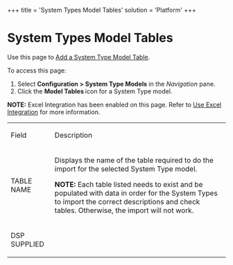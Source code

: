 +++
title = 'System Types Model Tables'
solution = 'Platform'
+++

# System Types Model Tables

<div class="use">

Use this page to [Add a System Type Model
Table](../Use_Cases/Add_a_New_System_Type_Model_Table).

</div>

To access this page:

1.  Select **Configuration \> System Type Models** in the *Navigation*
    pane.
2.  Click the <span style="font-weight: bold;">Model Tables </span>icon
    for a System Type model.

<span style="font-weight: bold;">NOTE:</span> Excel Integration has been
enabled on this page. Refer to [Use Excel
Integration](../../Excel_Int/Use_Excel_Integration) for more
information.

<table>
<tbody>
<tr class="odd">
<td><p>Field</p></td>
<td><p>Description</p></td>
</tr>
<tr class="even">
<td><p>TABLE NAME</p></td>
<td><p>Displays the name of the table required to do the import for the selected System Type model.</p>
<p><strong>NOTE:</strong> Each table listed needs to exist and be populated with data in order for the System Types to import the correct descriptions and check tables. Otherwise, the import will not work.</p></td>
</tr>
<tr class="odd">
<td><p>DSP SUPPLIED</p></td>
<td></td>
</tr>
</tbody>
</table>
